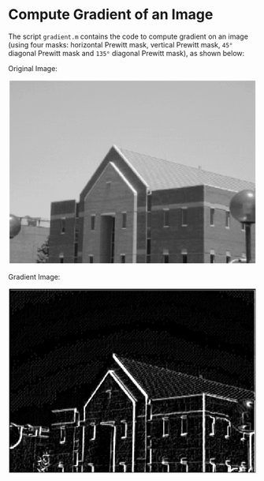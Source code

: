 # Compute Gradient of an Image

The script `gradient.m` contains the code to compute gradient on an image (using four masks: horizontal Prewitt mask, vertical Prewitt mask, `45°` diagonal Prewitt mask and `135°` diagonal Prewitt mask), as shown below:

Original Image:

![Original](g_o.png)

Gradient Image:

![Gradient](g_r.png)

